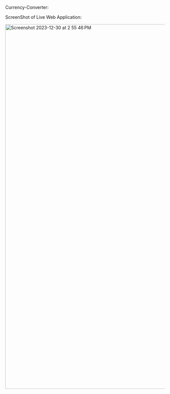 Currency-Converter:

ScreenShot of Live Web Application:

<img width="1149" alt="Screenshot 2023-12-30 at 2 55 46 PM" src="https://github.com/vishalyl02/currency-changes-backend/assets/67411296/d09bde83-9654-4b28-ad5b-f6263198a59a">
